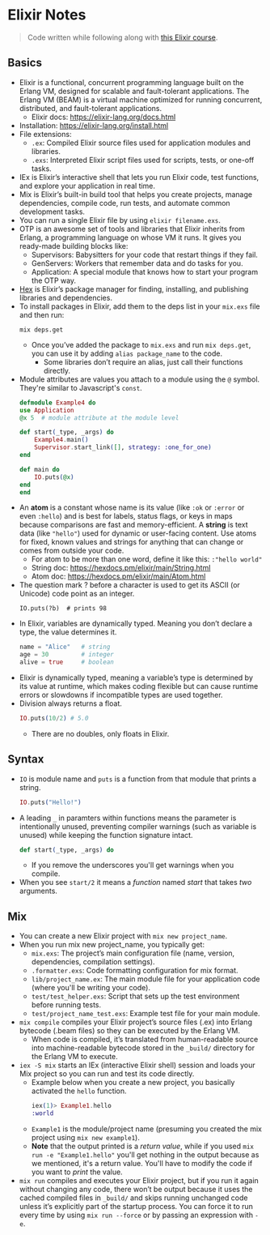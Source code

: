 # Elixir Notes

> Code written while following along with [this Elixir course](https://youtu.be/-lgtb-YSUWE?si=j6PeifwLtPYBgE6o).

## Basics
- Elixir is a functional, concurrent programming language built on the Erlang VM, designed for scalable and fault-tolerant applications. The Erlang VM (BEAM) is a virtual machine optimized for running concurrent, distributed, and fault-tolerant applications.
    - Elixir docs: https://elixir-lang.org/docs.html
- Installation: https://elixir-lang.org/install.html
- File extensions:
    - `.ex`: Compiled Elixir source files used for application modules and libraries.
    - `.exs`: Interpreted Elixir script files used for scripts, tests, or one-off tasks.
- IEx is Elixir’s interactive shell that lets you run Elixir code, test functions, and explore your application in real time.
- Mix is Elixir’s built-in build tool that helps you create projects, manage dependencies, compile code, run tests, and automate common development tasks.
- You can run a single Elixir file by using `elixir filename.exs`.
- OTP is an awesome set of tools and libraries that Elixir inherits from Erlang, a programming language on whose VM it runs. It gives you ready-made building blocks like:
    - Supervisors: Babysitters for your code that restart things if they fail.
    - GenServers: Workers that remember data and do tasks for you.
    - Application: A special module that knows how to start your program the OTP way.
- [Hex](https://hex.pm/) is Elixir’s package manager for finding, installing, and publishing libraries and dependencies.
- To install packages in Elixir, add them to the deps list in your `mix.exs` file and then run:
    ```
    mix deps.get
    ```
    - Once you’ve added the package to `mix.exs` and run `mix deps.get`, you can use it by adding `alias package_name` to the code.
        - Some libraries don’t require an alias, just call their functions directly.
- Module attributes are values you attach to a module using the `@` symbol. They're similar to Javascript's `const`.
    ```elixir
    defmodule Example4 do
    use Application
    @x 5  # module attribute at the module level

    def start(_type, _args) do
        Example4.main()
        Supervisor.start_link([], strategy: :one_for_one)
    end

    def main do
        IO.puts(@x)
    end
    end
    ```
- An **atom** is a constant whose name is its value (like `:ok` or `:error` or even `:hello`) and is best for labels, status flags, or keys in maps because comparisons are fast and memory-efficient. A **string** is text data (like `"hello"`) used for dynamic or user-facing content. Use atoms for fixed, known values and strings for anything that can change or comes from outside your code.
    - For atom to be more than one word, define it like this: `:"hello world"`
    - String doc: https://hexdocs.pm/elixir/main/String.html
    - Atom doc: https://hexdocs.pm/elixir/main/Atom.html
- The question mark ? before a character is used to get its ASCII (or Unicode) code point as an integer.
    ```
    IO.puts(?b)  # prints 98
    ```
- In Elixir, variables are dynamically typed. Meaning you don’t declare a type, the value determines it.
    ```elixir
    name = "Alice"   # string
    age = 30         # integer
    alive = true     # boolean
    ```
- Elixir is dynamically typed, meaning a variable’s type is determined by its value at runtime, which makes coding flexible but can cause runtime errors or slowdowns if incompatible types are used together.
- Division always returns a float.
    ```elixir
    IO.puts(10/2) # 5.0
    ```
    - There are no doubles, only floats in Elixir.

## Syntax
- `IO` is module name and `puts` is a function from that module that prints a string.
    ```elixir
    IO.puts("Hello!")
    ```
- A leading `_` in paramters within functions means the parameter is intentionally unused, preventing compiler warnings (such as variable is unused) while keeping the function signature intact.
    ```elixir
    def start(_type, _args) do
    ```
    - If you remove the underscores you'll get warnings when you compile.
- When you see `start/2` it means a _function_ named _start_ that takes _two_ arguments.

## Mix
- You can create a new Elixir project with `mix new project_name`.
- When you run mix new project_name, you typically get:
    - `mix.exs`: The project’s main configuration file (name, version, dependencies, compilation settings).
    - `.formatter.exs`: Code formatting configuration for mix format.
    - `lib/project_name.ex`: The main module file for your application code (where you'll be writing your code).
    - `test/test_helper.exs`: Script that sets up the test environment before running tests.
    - `test/project_name_test.exs`: Example test file for your main module.
- `mix compile` compiles your Elixir project’s source files (.ex) into Erlang bytecode (.beam files) so they can be executed by the Erlang VM.
    - When code is compiled, it’s translated from human-readable source into machine-readable bytecode stored in the `_build/` directory for the Erlang VM to execute.
- `iex -S mix` starts an IEx (interactive Elixir shell) session and loads your Mix project so you can run and test its code directly.
    - Example below when you create a new project, you basically activated the `hello` function.
        ```elixir
        iex(1)> Example1.hello
        :world
        ```
    - `Example1` is the module/project name (presuming you created the mix project using `mix new example1`).
    - **Note** that the output printed is a _return value_, while if you used `mix run -e "Example1.hello"` you'll get nothing in the output because as we mentioned, it's a return value. You'll have to modify the code if you want to _print_ the value.
- `mix run` compiles and executes your Elixir project, but if you run it again without changing any code, there won’t be output because it uses the cached compiled files in `_build/` and skips running unchanged code unless it’s explicitly part of the startup process. You can force it to run every time by using `mix run --force` or by passing an expression with `-e`.